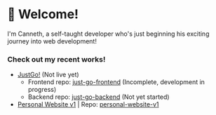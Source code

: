 # 👋 Welcome!
I'm Canneth, a self-taught developer who's just beginning his exciting journey into web development!

### Check out my recent works!
- [JustGo!](justgo.dev) (Not live yet)
  - Frontend repo: [just-go-frontend](https://github.com/canneth/just-go-frontend) (Incomplete, development in progress)
  - Backend repo: [just-go-backend](https://github.com/canneth/just-go-backend) (Not yet started)
- [Personal Website v1](canneth.dev) | Repo: [personal-website-v1](https://github.com/canneth/personal-website-v1)
